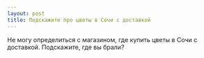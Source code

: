 ```yaml
---
layout: post 
title: Подскажите про цветы в Cочи с доставкой
--- 
```

Не могу определиться с магазином, где купить цветы в Cочи с доставкой. Подскажите, где вы брали?
